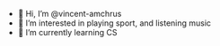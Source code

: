 - 👋 Hi, I’m @vincent-amchrus
- 👀 I’m interested in playing sport, and listening music
- 🌱 I’m currently learning CS

<!---
PhamHungIT/PhamHungIT is a ✨ special ✨ repository because its `README.md` (this file) appears on your GitHub profile.
You can click the Preview link to take a look at your changes.
--->
